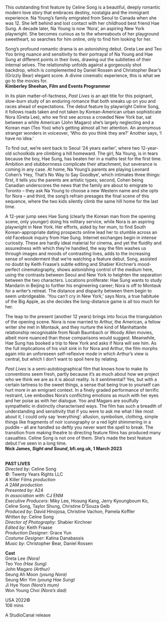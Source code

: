 
This outstanding first feature by Celine Song is a beautiful, deeply romantic modern love story that embraces destiny, nostalgia and the immigrant experience. Na Young’s family emigrated from Seoul to Canada when she was 12. She left behind and lost contact with her childhood best friend Hae Sung. A decade later, Na Young is now ‘Nora’, an aspiring New York playwright. She becomes curious as to the whereabouts of her playground sweetheart, so searches for him online, only to find him looking for her.

Song’s profound romantic drama is an astonishing debut. Greta Lee and Teo Yoo bring nuance and sensitivity to their portrayal of Na Young and Hae Sung at different points in their lives, drawing out the subtleties of their internal selves. The relationship unfolds against a gorgeously shot backdrop, which is complemented by Daniel Rossen and Christopher Bear’s (Grizzly Bear) elegant score. A divine cinematic experience, this is what we go to the movies for.  
**Kimberley Sheehan, Film and Events Programmer**

In its plain matter-of-factness, _Past Lives_ is an apt title for this poignant, slow-burn study of an enduring romance that both sneaks up on you and races ahead of expectations. The debut feature by playwright Celine Song, it follows roads taken and not taken by Korean-American urban sophisticate Nora (Greta Lee), who we first see across a crowded New York bar, sat between a white American (John Magaro) she’s largely neglecting and a Korean man (Teo Yoo) who’s getting almost all her attention. An anonymous stranger wonders in voiceover, ‘Who do you think they are?’ Another says, ‘I have no idea.’

To find out, we’re sent back to Seoul ‘24 years earlier’, where two 12-year-old schoolkids are climbing a hill homeward. The girl, Na Young, is in tears because the boy, Hae Sung, has beaten her in a maths test for the first time. Ambition and stubbornness complicate their attachment, but severance is coming in any case. At home, Na Young’s parents are playing Leonard Cohen’s ‘Hey, That’s No Way to Say Goodbye’, which intimates three things: first, it tells you the parents are artistic types; second, Cohen being Canadian underscores the news that the family are about to emigrate to Toronto – they ask Na Young to choose a new Western name and she opts for Nora – and third, the song’s refrain presages the final scene of this sequence, where the two kids silently climb the same hill home for the last time.

A 12-year jump sees Hae Sung (clearly the Korean man from the opening scene, only younger) doing his military service, while Nora is an aspiring playwright in New York. Her efforts, aided by her mum, to find South Korean-appropriate dating prospects online lead her to stumble across an old Facebook inquiry from Hae Sung. Internet exchanges begin in intense curiosity. These are hardly ideal material for cinema, and yet the fluidity and assuredness with which they’re handled, the way the film washes us through images and moods of contrasting lives, adds to the increasing sense of wonderment that we’re watching a feature debut. Song, assisted no doubt by Keith Fraase’s subtle editing and Shabier Kirchner’s mood-perfect cinematography, shows astonishing control of the medium here, using the contrasts between Seoul and New York to heighten the separation between the two characters. Locations proliferate: Hae Sung wants to study Mandarin in Beijing to further his engineering career; Nora is off to Montauk for a writer’s retreat. The distance and disparity between them begin to seem unbridgeable. ‘You can’t cry in New York,’ says Nora, a true habituée of the Big Apple, as she decides the long-distance game is all too much for her.

The leap to the present (another 12 years) brings into focus the triangulation of the opening scene. Nora is now married to Arthur, the American, a fellow writer she met in Montauk, and they nurture the kind of Manhattanite relationship recognisable from Noah Baumbach or Woody Allen movies, albeit more nuanced than those comparisons would suggest. Meanwhile, Hae Sung has booked a trip to New York and asks if Nora will see him. As the full implications of his visit sink in for Nora and Arthur, the film morphs again into an unforeseen self-reflexive mode in which Arthur’s view is central, but which I don’t want to spoil here by relating.

_Past Lives_ is a semi-autobiographical film that knows how to make its conventions seem fresh, partly because it’s as much about how we project who we think we are as it is about reality. Is it sentimental? Yes, but with a certain tartness to the sweet things, a sense that being true to yourself can hurt more in an emigrant context. In a finely graded performance of terrific restraint, Lee embodies Nora’s conflicting emotions as much with her eyes and her poise as with her dialogue. Yoo and Magaro are soulfully sympathetic in distinctly characterised ways. The film has such a breadth of understanding and sensitivity that if you were to ask me what I like most about it, I could only say ‘everything’: allusion, symbolism, clothing, simple things like fragments of noir iconography or a red light shimmering in a puddle – all are handled so deftly you never want the spell to break. The transition from making theatre to directing feature films has produced many casualties. Celine Song is not one of them. She’s made the best feature debut I’ve seen in a long time.  
**Nick James, _Sight and Sound_, bfi.org.uk, 1 March 2023**
<br><br>

**PAST LIVES**  
_Directed by_: Celine Song  
©: Twenty Years Rights LLC  
_A_ Killer Films _production_  
_A_ 2AM _production_  
_Presented by_: A24  
_In association with_: CJ ENM  
_Executive Producers_: Miky Lee, Hosung Kang,  Jerry Kyoungboum Ko, Celine Song, Taylor Shung, Christine D’Souza Gelb  
_Produced by_: David Hinojosa, Christine Vachon, Pamela Koffler  
_Written by_: Celine Song  
_Director of Photography_: Shabier Kirchner  
_Edited by_: Keith Fraase  
_Production Designer_: Grace Yun  
_Costume Designer_: Katina Danabassis  
_Music by_: Christopher Bear, Daniel Rossen

**Cast**  
Greta Lee _(Nora)_  
Teo Yoo _(Hae Sung)_  
John Magaro _(Arthur)_  
Seung Ah Moon _(young Nora)_  
Seung Min Yim _(young Hae Sung)_  
Ji Hye Yoon _(Nora’s mum)_  
Won Young Choi _(Nora’s dad)_

USA 2022©  
106 mins

A StudioCanal release
<br><br>
<!--stackedit_data:
eyJoaXN0b3J5IjpbMTc0MDQyMzA0OF19
-->